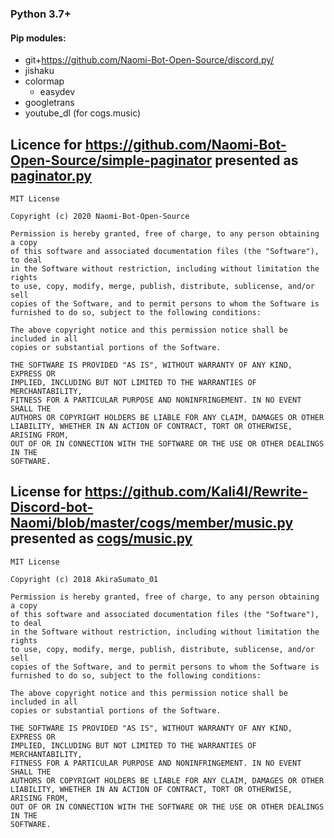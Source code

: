 ### **Python 3.7+**

#### Pip modules:
* git+https://github.com/Naomi-Bot-Open-Source/discord.py/
* jishaku
* colormap
  * easydev
* googletrans
* youtube_dl (for cogs.music)

## Licence for https://github.com/Naomi-Bot-Open-Source/simple-paginator presented as [paginator.py](https://github.com/tuxlabore/public-flasher/blob/master/paginator.py)
```
MIT License

Copyright (c) 2020 Naomi-Bot-Open-Source

Permission is hereby granted, free of charge, to any person obtaining a copy
of this software and associated documentation files (the "Software"), to deal
in the Software without restriction, including without limitation the rights
to use, copy, modify, merge, publish, distribute, sublicense, and/or sell
copies of the Software, and to permit persons to whom the Software is
furnished to do so, subject to the following conditions:

The above copyright notice and this permission notice shall be included in all
copies or substantial portions of the Software.

THE SOFTWARE IS PROVIDED "AS IS", WITHOUT WARRANTY OF ANY KIND, EXPRESS OR
IMPLIED, INCLUDING BUT NOT LIMITED TO THE WARRANTIES OF MERCHANTABILITY,
FITNESS FOR A PARTICULAR PURPOSE AND NONINFRINGEMENT. IN NO EVENT SHALL THE
AUTHORS OR COPYRIGHT HOLDERS BE LIABLE FOR ANY CLAIM, DAMAGES OR OTHER
LIABILITY, WHETHER IN AN ACTION OF CONTRACT, TORT OR OTHERWISE, ARISING FROM,
OUT OF OR IN CONNECTION WITH THE SOFTWARE OR THE USE OR OTHER DEALINGS IN THE
SOFTWARE.
```

## License for https://github.com/Kali4I/Rewrite-Discord-bot-Naomi/blob/master/cogs/member/music.py presented as [cogs/music.py](https://github.com/tuxlabore/public-flasher/blob/master/cogs/music.py)
```
MIT License

Copyright (c) 2018 AkiraSumato_01

Permission is hereby granted, free of charge, to any person obtaining a copy
of this software and associated documentation files (the "Software"), to deal
in the Software without restriction, including without limitation the rights
to use, copy, modify, merge, publish, distribute, sublicense, and/or sell
copies of the Software, and to permit persons to whom the Software is
furnished to do so, subject to the following conditions:

The above copyright notice and this permission notice shall be included in all
copies or substantial portions of the Software.

THE SOFTWARE IS PROVIDED "AS IS", WITHOUT WARRANTY OF ANY KIND, EXPRESS OR
IMPLIED, INCLUDING BUT NOT LIMITED TO THE WARRANTIES OF MERCHANTABILITY,
FITNESS FOR A PARTICULAR PURPOSE AND NONINFRINGEMENT. IN NO EVENT SHALL THE
AUTHORS OR COPYRIGHT HOLDERS BE LIABLE FOR ANY CLAIM, DAMAGES OR OTHER
LIABILITY, WHETHER IN AN ACTION OF CONTRACT, TORT OR OTHERWISE, ARISING FROM,
OUT OF OR IN CONNECTION WITH THE SOFTWARE OR THE USE OR OTHER DEALINGS IN THE
SOFTWARE.
```
